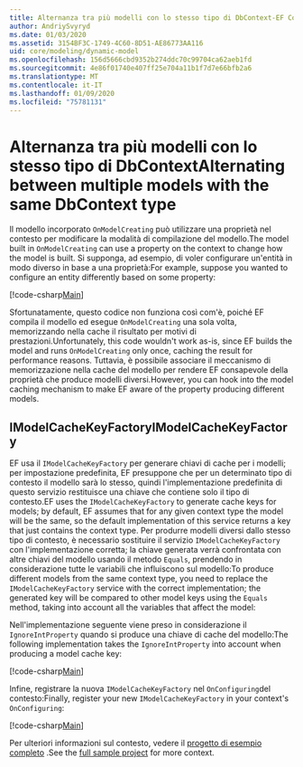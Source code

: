 ```yaml
---
title: Alternanza tra più modelli con lo stesso tipo di DbContext-EF Core
author: AndriySvyryd
ms.date: 01/03/2020
ms.assetid: 3154BF3C-1749-4C60-8D51-AE86773AA116
uid: core/modeling/dynamic-model
ms.openlocfilehash: 156d5666cbd9352b274ddc70c99704ca62aeb1fd
ms.sourcegitcommit: 4e86f01740e407ff25e704a11b1f7d7e66bfb2a6
ms.translationtype: MT
ms.contentlocale: it-IT
ms.lasthandoff: 01/09/2020
ms.locfileid: "75781131"
---
```

# <a name="alternating-between-multiple-models-with-the-same-dbcontext-type"></a><span data-ttu-id="51e5c-102">Alternanza tra più modelli con lo stesso tipo di DbContext</span><span class="sxs-lookup"><span data-stu-id="51e5c-102">Alternating between multiple models with the same DbContext type</span></span>

<span data-ttu-id="51e5c-103">Il modello incorporato `OnModelCreating` può utilizzare una proprietà nel contesto per modificare la modalità di compilazione del modello.</span><span class="sxs-lookup"><span data-stu-id="51e5c-103">The model built in `OnModelCreating` can use a property on the context to change how the model is built.</span></span> <span data-ttu-id="51e5c-104">Si supponga, ad esempio, di voler configurare un'entità in modo diverso in base a una proprietà:</span><span class="sxs-lookup"><span data-stu-id="51e5c-104">For example, suppose you wanted to configure an entity differently based on some property:</span></span>

[!code-csharp[Main](../../../samples/core/Modeling/DynamicModel/DynamicContext.cs?name=OnModelCreating)]

<span data-ttu-id="51e5c-105">Sfortunatamente, questo codice non funziona così com'è, poiché EF compila il modello ed esegue `OnModelCreating` una sola volta, memorizzando nella cache il risultato per motivi di prestazioni.</span><span class="sxs-lookup"><span data-stu-id="51e5c-105">Unfortunately, this code wouldn't work as-is, since EF builds the model and runs `OnModelCreating` only once, caching the result for performance reasons.</span></span> <span data-ttu-id="51e5c-106">Tuttavia, è possibile associare il meccanismo di memorizzazione nella cache del modello per rendere EF consapevole della proprietà che produce modelli diversi.</span><span class="sxs-lookup"><span data-stu-id="51e5c-106">However, you can hook into the model caching mechanism to make EF aware of the property producing different models.</span></span>

## <a name="imodelcachekeyfactory"></a><span data-ttu-id="51e5c-107">IModelCacheKeyFactory</span><span class="sxs-lookup"><span data-stu-id="51e5c-107">IModelCacheKeyFactory</span></span>

<span data-ttu-id="51e5c-108">EF usa il `IModelCacheKeyFactory` per generare chiavi di cache per i modelli; per impostazione predefinita, EF presuppone che per un determinato tipo di contesto il modello sarà lo stesso, quindi l'implementazione predefinita di questo servizio restituisce una chiave che contiene solo il tipo di contesto.</span><span class="sxs-lookup"><span data-stu-id="51e5c-108">EF uses the `IModelCacheKeyFactory` to generate cache keys for models; by default, EF assumes that for any given context type the model will be the same, so the default implementation of this service returns a key that just contains the context type.</span></span> <span data-ttu-id="51e5c-109">Per produrre modelli diversi dallo stesso tipo di contesto, è necessario sostituire il servizio `IModelCacheKeyFactory` con l'implementazione corretta; la chiave generata verrà confrontata con altre chiavi del modello usando il metodo `Equals`, prendendo in considerazione tutte le variabili che influiscono sul modello:</span><span class="sxs-lookup"><span data-stu-id="51e5c-109">To produce different models from the same context type, you need to replace the `IModelCacheKeyFactory` service with the correct  implementation; the generated key will be compared to other model keys using the `Equals` method, taking into account all the variables that affect the model:</span></span>

<span data-ttu-id="51e5c-110">Nell'implementazione seguente viene preso in considerazione il `IgnoreIntProperty` quando si produce una chiave di cache del modello:</span><span class="sxs-lookup"><span data-stu-id="51e5c-110">The following implementation takes the `IgnoreIntProperty` into account when producing a model cache key:</span></span>

[!code-csharp[Main](../../../samples/core/Modeling/DynamicModel/DynamicModelCacheKeyFactory.cs?name=DynamicModel)]

<span data-ttu-id="51e5c-111">Infine, registrare la nuova `IModelCacheKeyFactory` nel `OnConfiguring`del contesto:</span><span class="sxs-lookup"><span data-stu-id="51e5c-111">Finally, register your new `IModelCacheKeyFactory` in your context's `OnConfiguring`:</span></span>

[!code-csharp[Main](../../../samples/core/Modeling/DynamicModel/DynamicContext.cs?name=OnConfiguring)]

<span data-ttu-id="51e5c-112">Per ulteriori informazioni sul contesto, vedere il [progetto di esempio completo](https://github.com/aspnet/EntityFramework.Docs/tree/master/samples/core/Modeling/DynamicModel) .</span><span class="sxs-lookup"><span data-stu-id="51e5c-112">See the [full sample project](https://github.com/aspnet/EntityFramework.Docs/tree/master/samples/core/Modeling/DynamicModel) for more context.</span></span>
